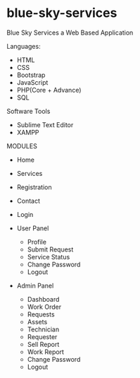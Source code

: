 # blue-sky-services
Blue Sky Services
a Web Based Application



Languages:
- HTML
- CSS
- Bootstrap
- JavaScript
- PHP(Core + Advance)
- SQL

Software Tools
- Sublime Text Editor
- XAMPP

MODULES

- Home
- Services
- Registration
- Contact
- Login
- User Panel
    - Profile
    - Submit Request
    - Service Status
    - Change Password
    - Logout

- Admin Panel
    - Dashboard
    - Work Order
    - Requests
    - Assets
    - Technician
    - Requester
    - Sell Report
    - Work Report
    - Change Password
    - Logout
